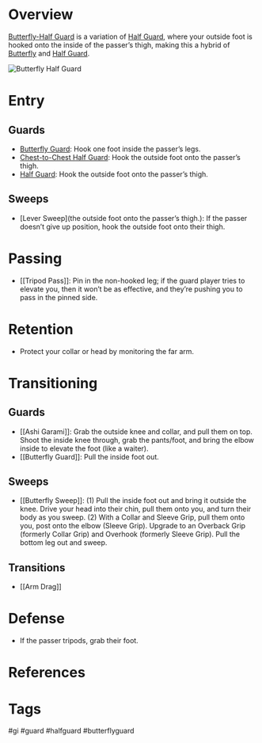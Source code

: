 # Overview
<u>Butterfly-Half Guard</u> is a variation of [Half Guard](obsidian://open?vault=Obsidian-BJJ-Notes&file=Guards%2FHalf%20Guard), where your outside foot is hooked onto the inside of the passer’s thigh, making this a hybrid of [Butterfly](obsidian://open?vault=Obsidian-BJJ-Notes&file=Guards%2FButterfly%20Guard) and [Half Guard](obsidian://open?vault=Obsidian-BJJ-Notes&file=Guards%2FHalf%20Guard).

![Butterfly Half Guard](https://www.grapplearts.com/wp-content/uploads/2012/03/Half-Butterfly-no-gi-UH.jpg)
# Entry
## Guards
- [Butterfly Guard](obsidian://open?vault=Obsidian-BJJ-Notes&file=Guards%2FButterfly%20Guard): Hook one foot inside the passer’s legs.
- [Chest-to-Chest Half Guard](obsidian://open?vault=Obsidian-BJJ-Notes&file=Guards%2FChest-to-Chest%20Half%20Guard): Hook the outside foot onto the passer’s thigh.
- [Half Guard](obsidian://open?vault=Obsidian-BJJ-Notes&file=Guards%2FHalf%20Guard): Hook the outside foot onto the passer’s thigh.
## Sweeps
- [Lever Sweep](the outside foot onto the passer’s thigh.): If the passer doesn’t give up position, hook the outside foot onto their thigh.
# Passing
- [[Tripod Pass]]: Pin in the non-hooked leg; if the guard player tries to elevate you, then it won’t be as effective, and they’re pushing you to pass in the pinned side.
# Retention
- Protect your collar or head by monitoring the far arm.
# Transitioning
## Guards
- [[Ashi Garami]]: Grab the outside knee and collar, and pull them on top. Shoot the inside knee through, grab the pants/foot, and bring the elbow inside to elevate the foot (like a waiter).
- [[Butterfly Guard]]: Pull the inside foot out.
## Sweeps
- [[Butterfly Sweep]]: (1) Pull the inside foot out and bring it outside the knee. Drive your head into their chin, pull them onto you, and turn their body as you sweep. (2) With a Collar and Sleeve Grip, pull them onto you, post onto the elbow (Sleeve Grip). Upgrade to an Overback Grip (formerly Collar Grip) and Overhook (formerly Sleeve Grip). Pull the bottom leg out and sweep.
## Transitions
- [[Arm Drag]]
# Defense
- If the passer tripods, grab their foot.
# References
# Tags
#gi #guard #halfguard #butterflyguard